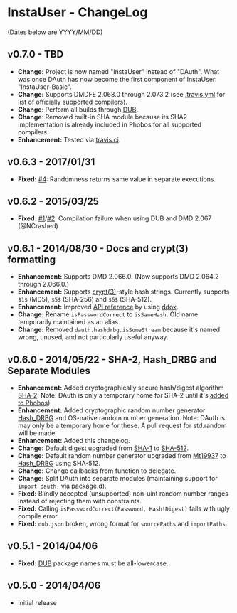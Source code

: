 InstaUser - ChangeLog
=====================

(Dates below are YYYY/MM/DD)

v0.7.0 - TBD
-------------------
- **Change:** Project is now named "InstaUser" instead of "DAuth". What was
once DAuth has now become the first component of InstaUser: "InstaUser-Basic".
- **Change:** Supports DMDFE 2.068.0 through 2.073.2 (see
[.travis.yml](https://github.com/Abscissa/InstaUser/blob/master/.travis.yml)
for list of officially supported compilers).
- **Change**: Perform all builds through [DUB](http://code.dlang.org/getting_started).
- **Change**: Removed built-in SHA module because its SHA2 implementation is
already included in Phobos for all supported compilers.
- **Enhancement:** Tested via [travis.ci](https://travis-ci.org/).

v0.6.3 - 2017/01/31
-------------------
- **Fixed:** [#4](https://github.com/Abscissa/DAuth/issues/4):
Randomness returns same value in separate executions.

v0.6.2 - 2015/03/25
-------------------
- **Fixed:**
[#1](https://github.com/Abscissa/InstaUser/issues/1)/[#2](https://github.com/Abscissa/InstaUser/issues/2):
Compilation failure when using DUB and DMD 2.067 (@NCrashed)

v0.6.1 - 2014/08/30 - Docs and crypt(3) formatting
-------------------
- **Enhancement:** Supports DMD 2.066.0. (Now supports DMD 2.064.2 through 2.066.0.)
- **Enhancement:** Supports [crypt(3)](https://en.wikipedia.org/wiki/Crypt_(C))-style
hash strings. Currently supports ```$1$``` (MD5), ```$5$``` (SHA-256) and ```$6$``` (SHA-512).
- **Enhancement:** Improved [API reference](http://semitwist.com/dauth/) by
using [ddox](https://github.com/rejectedsoftware/ddox).
- **Change:** Rename ```isPasswordCorrect``` to ```isSameHash```. Old name
temporarily maintained as an alias.
- **Change:** Removed ```dauth.hashdrbg.isSomeStream``` because it's named
 wrong, unused, and not particularly useful anyway.

v0.6.0 - 2014/05/22 - SHA-2, Hash_DRBG and Separate Modules
-------------------
- **Enhancement:** Added cryptographically secure hash/digest algorithm
[SHA-2](http://en.wikipedia.org/wiki/Sha2). Note: DAuth is only a temporary
home for SHA-2 until it's
[added to Phobos](https://github.com/D-Programming-Language/phobos/pull/2129))
- **Enhancement:** Added cryptographic random number generator
[Hash_DRBG](http://csrc.nist.gov/publications/nistpubs/800-90A/SP800-90A.pdf)
and OS-native random number generation. Note: DAuth is may only be a temporary home for these. A pull request for std.random will be made.
- **Enhancement:** Added this changelog.
- **Change:** Default digest upgraded from [SHA-1](http://en.wikipedia.org/wiki/SHA-1)
to [SHA-512](http://en.wikipedia.org/wiki/Sha2).
- **Change:** Default random number generator upgraded from
[Mt19937](http://dlang.org/phobos/std_random.html#Mt19937) to [Hash_DRBG](http://csrc.nist.gov/publications/nistpubs/800-90A/SP800-90A.pdf) using SHA-512.
- **Change:** Change callbacks from function to delegate.
- **Change:** Split DAuth into separate modules (maintaining support for
```import dauth;``` via package.d).
- **Fixed:** Blindly accepted (unsupported) non-uint random number ranges
instead of rejecting them with constraints.
- **Fixed:** Calling ```isPasswordCorrect(Password, Hash!Digest)``` fails with
ugly compile error.
- **Fixed:** ```dub.json``` broken, wrong format for ```sourcePaths``` and ```importPaths```.

v0.5.1 - 2014/04/06
-------------------
- **Fixed:** [DUB](http://code.dlang.org/getting_started) package names must be all-lowercase.

v0.5.0 - 2014/04/06
-------------------
- Initial release
